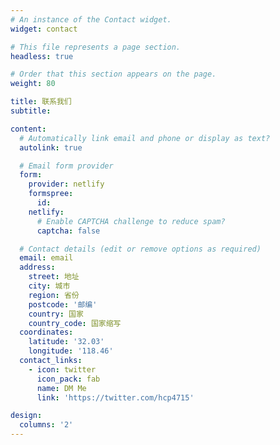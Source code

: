 ```yaml
---
# An instance of the Contact widget.
widget: contact

# This file represents a page section.
headless: true

# Order that this section appears on the page.
weight: 80

title: 联系我们
subtitle:

content:
  # Automatically link email and phone or display as text?
  autolink: true

  # Email form provider
  form:
    provider: netlify
    formspree:
      id:
    netlify:
      # Enable CAPTCHA challenge to reduce spam?
      captcha: false

  # Contact details (edit or remove options as required)
  email: email
  address:
    street: 地址
    city: 城市
    region: 省份
    postcode: '邮编'
    country: 国家
    country_code: 国家缩写
  coordinates:
    latitude: '32.03'
    longitude: '118.46'
  contact_links:
    - icon: twitter
      icon_pack: fab
      name: DM Me
      link: 'https://twitter.com/hcp4715'

design:
  columns: '2'
---
```

